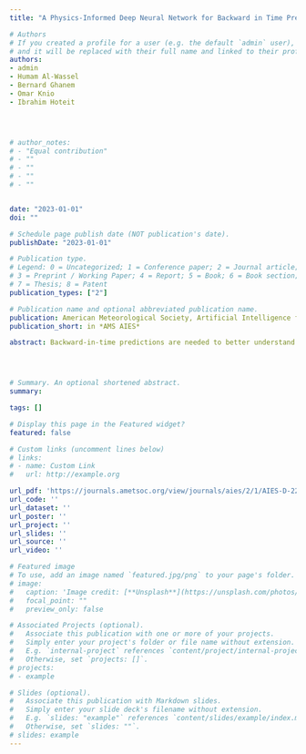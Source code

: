 ```yaml
---
title: "A Physics-Informed Deep Neural Network for Backward in Time Prediction: Application to Rayleigh-Bénard Convection"

# Authors
# If you created a profile for a user (e.g. the default `admin` user), write the username (folder name) here 
# and it will be replaced with their full name and linked to their profile.
authors:
- admin
- Humam Al-Wassel
- Bernard Ghanem
- Omar Knio
- Ibrahim Hoteit




# author_notes:
# - "Equal contribution"
# - ""
# - ""
# - ""
# - ""


date: "2023-01-01"
doi: ""

# Schedule page publish date (NOT publication's date).
publishDate: "2023-01-01"

# Publication type.
# Legend: 0 = Uncategorized; 1 = Conference paper; 2 = Journal article;
# 3 = Preprint / Working Paper; 4 = Report; 5 = Book; 6 = Book section;
# 7 = Thesis; 8 = Patent
publication_types: ["2"]

# Publication name and optional abbreviated publication name.
publication: American Meteorological Society, Artificial Intelligence for the Earth Systems
publication_short: in *AMS AIES*

abstract: Backward-in-time predictions are needed to better understand the underlying dynamics of physical fluid flows and improve future forecasts. However, integrating fluid flows backward in time is challenging because of numerical instabilities caused by the diffusive nature of the fluid systems and nonlinearities of the governing equations. Although this problem has been long addressed using a nonpositive diffusion coefficient when integrating backward, it is notoriously inaccurate. In this study, a physics-informed deep neural network (PI-DNN) is presented to predict past states of a dissipative dynamical system from snapshots of the subsequent evolution of the system state. The performance of the PI-DNN is investigated using several systematic numerical experiments and the accuracy of the backward-in-time predictions is evaluated in terms of different error metrics. The proposed PI-DNN can predict the previous state of the Rayleigh–Bénard convection with an 8-time-step average normalized l2 error of less than 2% for a turbulent flow at a Rayleigh number of 105.




# Summary. An optional shortened abstract.
summary: 

tags: []

# Display this page in the Featured widget?
featured: false

# Custom links (uncomment lines below)
# links:
# - name: Custom Link
#   url: http://example.org

url_pdf: 'https://journals.ametsoc.org/view/journals/aies/2/1/AIES-D-22-0076.1.xml'
url_code: ''
url_dataset: ''
url_poster: ''
url_project: ''
url_slides: ''
url_source: ''
url_video: ''

# Featured image
# To use, add an image named `featured.jpg/png` to your page's folder. 
# image:
#   caption: 'Image credit: [**Unsplash**](https://unsplash.com/photos/pLCdAaMFLTE)'
#   focal_point: ""
#   preview_only: false

# Associated Projects (optional).
#   Associate this publication with one or more of your projects.
#   Simply enter your project's folder or file name without extension.
#   E.g. `internal-project` references `content/project/internal-project/index.md`.
#   Otherwise, set `projects: []`.
# projects:
# - example

# Slides (optional).
#   Associate this publication with Markdown slides.
#   Simply enter your slide deck's filename without extension.
#   E.g. `slides: "example"` references `content/slides/example/index.md`.
#   Otherwise, set `slides: ""`.
# slides: example
---
```

<!-- 
{{% callout note %}}
Click the *Cite* button above to demo the feature to enable visitors to import publication metadata into their reference management software.
{{% /callout %}}

{{% callout note %}}
Create your slides in Markdown - click the *Slides* button to check out the example.
{{% /callout %}}

Supplementary material can be found [here](https://drive.google.com/file/d/17tGxceooVTT0JFkBsQjsh3h529U7yI1v/view?usp=sharing). -->
